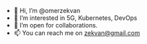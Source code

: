 - 👋 Hi, I’m @omerzekvan
- 👀 I’m interested in 5G, Kubernetes, DevOps
- 💞️ I’m open for collaborations.
- 📫 You can reach me on zekvan@gmail.com

<!---
omerzekvan/omerzekvan is a ✨ special ✨ repository because its `README.md` (this file) appears on your GitHub profile.
You can click the Preview link to take a look at your changes.
--->
